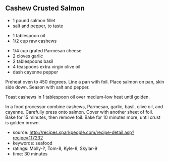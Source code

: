 Cashew Crusted Salmon
---------------------

- 1 pound salmon fillet
- salt and pepper, to taste
<!-- -->
- 1 tablespoon oil
- 1/2 cup raw cashews
<!-- -->
- 1/4 cup grated Parmesan cheese
- 2 cloves garlic
- 2 tablespoons basil
- 4 teaspoons extra virgin olive oil
- dash cayenne pepper

Preheat oven to 450 degrees.  Line a pan with foil.  Place salmon on
pan, skin side down.  Season with salt and pepper.

Toast cashews in 1 tablespoon oil over medium-low heat until golden.

In a food processor combine cashews, Parmesan, garlic, basil, olive
oil, and cayenne.  Carefully press onto salmon.  Cover with another
sheet of foil.  Bake for 15 minutes, then remove foil.  Bake for 10
minutes more, until crust is golden brown.

- source: http://recipes.sparkpeople.com/recipe-detail.asp?recipe=117232
- keywords: seafood
- ratings: Molly-?, Tom-8, Kyle-8, Skylar-9
- time: 30 minutes
